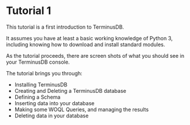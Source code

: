 # Tutorial 1
This tutorial is a first introduction to TerminusDB.

It assumes you have at least a basic working knowledge of Python 3,  including knowing how to download and install standard modules.

As the tutorial proceeds,  there are screen shots of what you should see in your TerminusDB console.

The tutorial brings you through:
* Installing TerminusDB
* Creating and Deleting a TerminusDB database
* Defining a Schema
* Inserting data into your database
* Making some WOQL Queries, and managing the results
* Deleting data in your database
